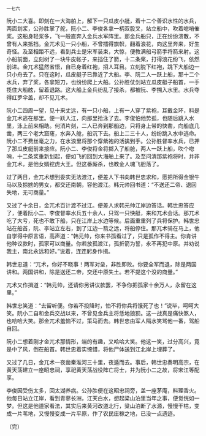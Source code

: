     一七六 

   阮小二大喜。即刻在一大海舶上，解下一只瓜皮小艇，着十二个善识水性的水兵，两面划浆，公孙胜掌了舵，阮小二、李俊各拿一柄双股叉，站立船中，吹着唿哨催桨。这船身轻桨多，飞一般直奔入金兵水军阵里。那金兵船只，正在纷纷溃散，不曾有人来抵挡。金兀术见一只小船，不曾插得旗帜，翻着浪花，向这里奔来，好生奇怪。及至相距不远，看到兵士是宋军装束，大惊，便教满船弓箭手将箭来射。这小船前面，立刻树了一块牛皮帐子，来挡住了箭，十二条桨，打得浪花纷飞，依然前进。金兀术猛然省悟，自已身着红袍，招人耳目。立刻脱下红袍，跳下大船边一只小舟去了。只在这时，瓜皮艇子已靠近了大船。李、阮二人一跃上船，那十二个水兵，弃了桨，各拿短刀，也纷纷爬上大船。公孙胜仗剑站立瓜皮艇子船首，一手揽住大船舷，留着退路。这大船上金兵纷乱了接杀，都被阮、李搠入水里。水兵夺得红罗伞盖，却不见兀术。

   阮小二四周一望，见十来丈远，有一只小船，上有一人穿了紫袍，耳戴金环，料是金兀术逃在那里。便一跃入江，向那里抢泳了去。李俊怕他势孤，也随后跳入水里，泳上前来相助。何消片刻，二人已奔到那船边，只将身上带的快凿，向船底几凿，两三个老大窟窿，水奔入舱，船沉下去。船上二三十人，纷纷跳入水中逃命。阮小二不费丝毫之力，在水浪里将那个穿紫袍的活擒到手。公孙胜督率水兵，已押了那瓜皮艇前来接应。阮小二、李俊将金将掷入了船舱，两人一跃上船，吹个唿哨，十二条浆重新划起，便如飞的回到大海舶上来了。及至问清那紫袍将时，并非金兀术，是他女婿挖虎大王。但这番厮杀，也教金人魂飞胆落了。

   过了两日，金兀术想到委实无法渡江，便差人下书向韩世忠求和，愿把所得金银牛马以及掠掳的男女，都交还南朝，容他渡江。韩元帅回书道：“不送还二帝、退回失地，无可商量。”

   又过了十余日，金兀术百计渡不过江。便差人求韩元帅江岸边答话。韩世忠答应了，便着阮小二、李俊督率水兵五十余人，只驾一只快艇，来和兀术会话。那兀术吃了大亏，死也不敢下船，只在江岸上水边等候。后面重重列了兵将保护。韩世忠站在船首，阮、李站立左右，到了江边一箭之远，将船停住。那兀术骑在马上，他自学得中原言语，高声道：“韩元帅，你来书孤看过了，只是孤作不得主。你肯讲他种议款时，孤家可以商量。你若放孤渡江，孤折箭为誓，永不再犯中原。并劝说我主，南北永远和好。”说着，连连躬身作揖。

   韩世忠道：“兀术，你好不晓事！两军对垒，非胜即败。你要全军而退，除是两国讲和。两国讲和，除是送还二帝，交还中原失土。若不提这个没的商量。”

   兀术又作揖道：“韩元帅，还请你另讲议款罢，不争你把孤家十余万人，永留在这里。”

   韩世忠笑道：“去留听便。你若不投降时，怕不将你兵将饿死了也！”说毕，呵呵大笑。阮小二自和金兵交战以来，不曾见金兵主将恁地狼狈。这一战真是痛快煞人，也哈哈大笑。那金兀术羞恼不过，策马而去。韩世忠由军人隔水笑骂他一番，驾船自回。

   阮小二想着刚才金兀术那情形，端的有趣，又哈哈大笑。他这一笑，过分高兴，竟是中了风，倒在船首。韩世忠着实惋惜，将他尸体送到江北岸上埋葬了。

   又过了几日，金兀术一夜凿秦淮河三十里，夜遁而去。事后，韩世忠奏明高宗，在黄天荡建立一座昭忠祠，享祀黄天荡战役阵亡将士，并为阮小二之故，将宋江等配享。

   李俊因受伤太多，回太湖养病。公孙胜便在这昭忠祠旁，盖一座茅庵，料理香火。他每日站立江岸，看到青蓼长洲，江天白水，想起梁山泊里当年之事，便觉恍如一梦。但这是他道家看法，其实后来黄河改道北行，粱山泊断了水源，慢慢干枯，变成一片苇地，又慢慢变成一片平原，作了农民庄稼之地，已没一点遗迹。

   （完）

